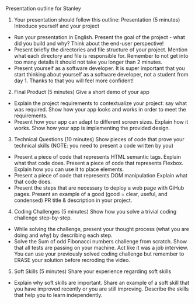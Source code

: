Presentation outline for Stanley
1. Your presentation should follow this outline:
Presentation (5 minutes)
Introduce yourself and your project

- Run your presentation in English.
Present the goal of the project - what did you build and why? Think about the end-user perspective!
- Present briefly the directories and file structure of your project. Mention what each directory and file is responsible for. Remember to not get into too many details it should not take you longer than 2 minutes.
- Present yourself as a software developer. It is super important that you start thinking about yourself as a software developer, not a student from day 1. Thanks to that you will feel more confident!
2. Final Product (5 minutes)
Give a short demo of your app

- Explain the project requirements to contextualize your project: say what was required. Show how your app looks and works in order to meet the requirements.
- Present how your app can adapt to different screen sizes. Explain how it works.
Show how your app is implementing the provided design.
3. Technical Questions (10 minutes)
Show pieces of code that prove your technical skills (NOTE: you need to present a code written by you)

- Present a piece of code that represents HTML semantic tags. Explain what that code does.
Present a piece of code that represents Flexbox. Explain how you can use it to place elements.
- Present a piece of code that represents DOM manipulation Explain what that code does.
- Present the steps that are necessary to deploy a web page with GiHub pages.
Present an example of a good (good = clear, useful, and condensed) PR title & description in your project.
4. Coding Challenges (5 minutes)
Show how you solve a trivial coding challenge step-by-step.

- While solving the challenge, present your thought process (what you are doing and why) by describing each step.
- Solve the Sum of odd Fibonacci numbers challenge from scratch. Show that all tests are passing on your machine. Act like it was a job interview. You can use your previously solved coding challenge but remember to ERASE your solution before recroding the video.
5. Soft Skills (5 minutes)
Share your experience regarding soft skills

- Explain why soft skills are important. Share an example of a soft skill that you have improved recently or you are still improving.
Describe the skills that help you to learn independently.